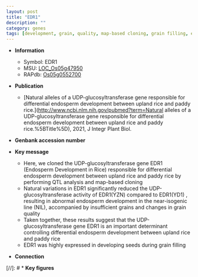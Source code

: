 ```yaml
---
layout: post
title: "EDR1"
description: ""
category: genes
tags: [development, grain, quality, map-based cloning, grain filling, endosperm, endosperm development, grain quality]
---
```


* **Information**  
    + Symbol: EDR1  
    + MSU: [LOC_Os05g47950](http://rice.uga.edu/cgi-bin/ORF_infopage.cgi?orf=LOC_Os05g47950)  
    + RAPdb: [Os05g0552700](https://rapdb.dna.affrc.go.jp/locus/?name=Os05g0552700)  

* **Publication**  
    + [Natural alleles of a UDP-glucosyltransferase gene responsible for differential endosperm development between upland rice and paddy rice.](http://www.ncbi.nlm.nih.gov/pubmed?term=Natural alleles of a UDP-glucosyltransferase gene responsible for differential endosperm development between upland rice and paddy rice.%5BTitle%5D), 2021, J Integr Plant Biol.

* **Genbank accession number**  

* **Key message**  
    + Here, we cloned the UDP-glucosyltransferase gene EDR1 (Endosperm Development in Rice) responsible for differential endosperm development between upland rice and paddy rice by performing QTL analysis and map-based cloning
    + Natural variations in EDR1 significantly reduced the UDP-glucosyltransferase activity of EDR1(YZN) compared to EDR1(YD1) , resulting in abnormal endosperm development in the near-isogenic line (NIL), accompanied by insufficient grains and changes in grain quality
    + Taken together, these results suggest that the UDP-glucosyltransferase gene EDR1 is an important determinant controlling differential endosperm development between upland rice and paddy rice
    + EDR1 was highly expressed in developing seeds during grain filling

* **Connection**  

[//]: # * **Key figures**  


